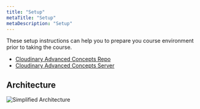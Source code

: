 ```yaml
---
title: "Setup"
metaTitle: "Setup"
metaDescription: "Setup"
---
```


These setup instructions can help you to prepare you course environment prior to taking the course.

- [Cloudinary Advanced Concepts Repo](https://github.com/cloudinary-training/cld-advanced-concepts)    
- [Cloudinary Advanced Concepts Server](https://cloudinary-training.github.io/cld-advanced-concepts/)

## Architecture

![Simplified Architecture](https://res.cloudinary.com/cloudinary-training/image/upload/v1588283045/book/Cloudinary_Advanced_Concepts_Training_Architecture.png)